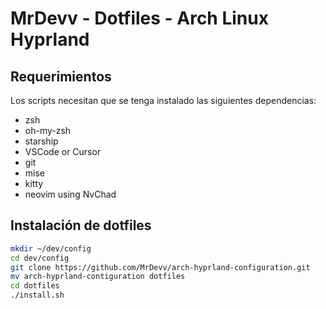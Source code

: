 # MrDevv - Dotfiles - Arch Linux Hyprland

## Requerimientos

Los scripts necesitan que se tenga instalado las siguientes dependencias:

* zsh
* oh-my-zsh
* starship
* VSCode or Cursor
* git
* mise
* kitty
* neovim using NvChad 

## Instalación de dotfiles

```bash
mkdir ~/dev/config
cd dev/config
git clone https://github.com/MrDevv/arch-hyprland-configuration.git
mv arch-hyprland-contiguration dotfiles
cd dotfiles
./install.sh
```


